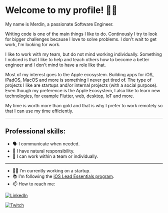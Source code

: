 # Welcome to my profile! 👋🏻 

My name is Merdin, a passionate Software Engineer. 

Writing code is one of the main things I like to do. Continously I try to look for bigger challenges because I love to solve problems. I don't wait to get work, I'm looking for work.

I like to work with my team, but do not mind working individually. Something I noticed is that I like to help and teach others how to become a better engineer and I don't mind to have a role like that.

Most of my interest goes to the Apple ecosystem. Building apps for iOS, iPadOS, MacOS and more is something I never get tired of. The type of projects I like are startups and/or internal projects (with a social purpose). Even though my preference is the Apple Ecosystem, I also like to learn new technologies, for example Flutter, web, desktop, IoT and more.

My time is worth more than gold and that is why I prefer to work remotely so that I can use my time efficiently.

---

## Professional skills:
- 🗣 I communicate when needed.
- 👔 I have natural responsibility.
- 🤝 I can work within a team or individually.

---

- 👨‍💻 I’m currently working on a startup.
- 📚 I’m following the [iOS Lead Essentials program](https://iosacademy.essentialdeveloper.com/p/ios-lead-essentials/).
- 📫 How to reach me:

[![LinkedIn](https://img.shields.io/badge/LinkedIn-%230A66C2.svg?&style=for-the-badge&logo=LinkedIn&logoColor=FFFFFF)](https://www.linkedin.com/in/merdin/)

<a href="https://twitch.tv/merdin"><img src="https://img.shields.io/twitch/status/Merdin?label=Twitch" alt="Twitch"></a>
